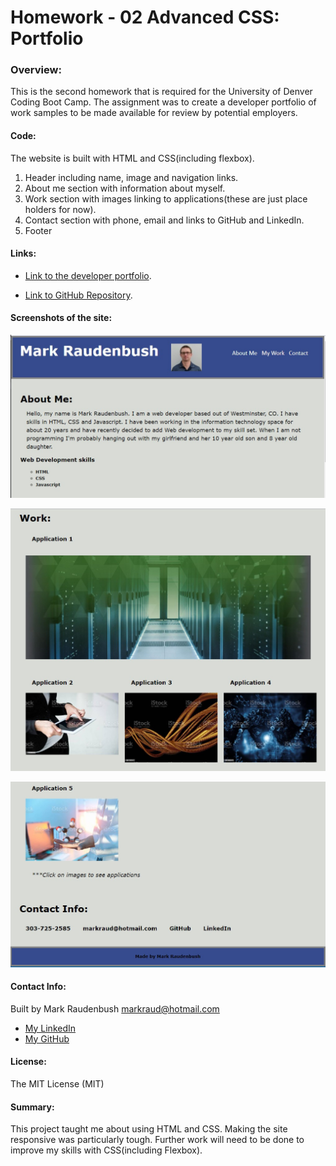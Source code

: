 # Homework - 02 Advanced CSS: Portfolio
### Overview:
This is the second homework that is required for the University of Denver Coding Boot Camp.  The assignment was to create a developer portfolio of work samples to be made available for review by potential employers. 


#### Code: 
The website is built with HTML and CSS(including flexbox). 
1. Header including name, image and navigation links.
2. About me section with information about myself.
3. Work section with images linking to applications(these are just place holders for now).
4. Contact section with phone, email and links to GitHub and LinkedIn.
5. Footer


#### Links:

- [Link to the developer portfolio](https://markraud.github.io/hw-02-advanced-css-portfolio).

- [Link to GitHub Repository](https://github.com/markraud/hw-02-advanced-css-portfolio).



#### Screenshots of the site:

![top of the site](./assets/images/dev_portfolio_screenshot1.jpg "Top")

![middle of the site](./assets/images/dev_portfolio_screenshot2.jpg "Middle")

![bottom of the site](./assets/images/dev_portfolio_screenshot3.jpg "Bottom")

#### Contact Info:
Built by Mark Raudenbush
markraud@hotmail.com
- [My LinkedIn](https://www.linkedin.com/in/markraudenbush)
- [My GitHub](https://github.com/markraud)

#### License:
The MIT License (MIT)

#### Summary:

This project taught me about using HTML and CSS.  Making the site responsive was particularly tough.
Further work will need to be done to improve my skills with CSS(including Flexbox). 
